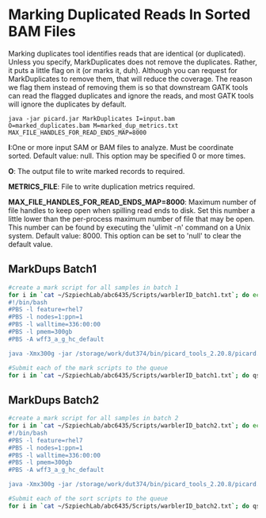 

# Marking Duplicated Reads In Sorted BAM Files
Marking duplicates tool identifies reads that are identical (or duplicated). Unless you specify, MarkDuplicates does not remove the duplicates. Rather, it puts a little flag on it (or marks it, duh). Although you can request for MarkDuplicates to remove them, that will reduce the coverage. The reason we flag them instead of removing them is so that downstream GATK tools can read the flagged duplicates and ignore the reads, and most GATK tools will ignore the duplicates by default. 

`java -jar picard.jar MarkDuplicates I=input.bam O=marked_duplicates.bam M=marked_dup_metrics.txt MAX_FILE_HANDLES_FOR_READ_ENDS_MAP=8000`

**I**:One or more input SAM or BAM files to analyze. Must be coordinate sorted. Default value: null. This option may be specified 0 or more times.

**O**: The output file to write marked records to required.

**METRICS_FILE**: File to write duplication metrics required.

**MAX_FILE_HANDLES_FOR_READ_ENDS_MAP=8000**: Maximum number of file handles to keep open when spilling read ends to disk. Set this number a little lower than the per-process maximum number of file that may be open. This number can be found by executing the 'ulimit -n' command on a Unix system. Default value: 8000. This option can be set to 'null' to clear the default value.

## MarkDups Batch1
```bash
#create a mark script for all samples in batch 1
for i in `cat ~/SzpiechLab/abc6435/Scripts/warblerID_batch1.txt`; do echo "
#!/bin/bash
#PBS -l feature=rhel7
#PBS -l nodes=1:ppn=1
#PBS -l walltime=336:00:00
#PBS -l pmem=300gb
#PBS -A wff3_a_g_hc_default

java -Xmx300g -jar /storage/work/dut374/bin/picard_tools_2.20.8/picard.jar  MarkDuplicates INPUT=~/SzpiechLab/abc6435/WarblerROH/${i}/${i}_sorted.bam OUTPUT=~/SzpiechLab/abc6435/WarblerROH/${i}/${i}_marked.bam METRICS_FILE=~/SzpiechLab/abc6435/WarblerROH/${i}/${i}_metrics.txt MAX_FILE_HANDLES_FOR_READ_ENDS_MAP=8000" >> ~/SzpiechLab/abc6435/WarblerROH/${i}/${i}_mark.bash; done

#Submit each of the mark scripts to the queue
for i in `cat ~/SzpiechLab/abc6435/Scripts/warblerID_batch1.txt`; do qsub ~/SzpiechLab/abc6435/WarblerROH/${i}/${i}_mark.bash; done
```
## MarkDups Batch2
```bash
#create a mark script for all samples in batch 2
for i in `cat ~/SzpiechLab/abc6435/Scripts/warblerID_batch2.txt`; do echo "
#!/bin/bash
#PBS -l feature=rhel7
#PBS -l nodes=1:ppn=1
#PBS -l walltime=336:00:00
#PBS -l pmem=300gb
#PBS -A wff3_a_g_hc_default

java -Xmx300g -jar /storage/work/dut374/bin/picard_tools_2.20.8/picard.jar  MarkDuplicates INPUT=~/SzpiechLab/abc6435/WarblerROH/${i}/${i}_sorted.bam OUTPUT=~/SzpiechLab/abc6435/WarblerROH/${i}/${i}_marked.bam METRICS_FILE=~/SzpiechLab/abc6435/WarblerROH/${i}/${i}_metrics.txt MAX_FILE_HANDLES_FOR_READ_ENDS_MAP=8000" >> ~/SzpiechLab/abc6435/WarblerROH/${i}/${i}_mark.bash; done

#Submit each of the sort scripts to the queue
for i in `cat ~/SzpiechLab/abc6435/Scripts/warblerID_batch2.txt`; do qsub ~/SzpiechLab/abc6435/WarblerROH/${i}/${i}_mark.bash; done
```
